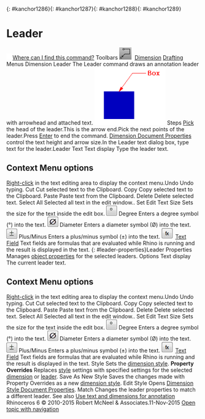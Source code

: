 ---
---

{: #kanchor1286}{: #kanchor1287}{: #kanchor1288}{: #kanchor1289}
# Leader
 [![images/transparent.gif](images/transparent.gif)Where can I find this command?](javascript:void(0);) Toolbars
![images/leader.png](images/leader.png) [Dimension](dimension-toolbar.html)  [Drafting](drafting-toolbar.html) 
Menus
Dimension
Leader
The Leader command draws an annotation leader with arrowhead and attached text.
![images/leader-001.png](images/leader-001.png)
Steps
 [Pick](pick-location.html) the head of the leader.This is the arrow end.Pick the next points of the leader.Press [Enter](enter-key.html) to end the command. [Dimension Document Properties](dimensions.html) control the text height and arrow size.In the Leader text dialog box, type text for the leader.Leader Text
Text display
Type the leader text.

## Context Menu options
 [Right-click](right-mouse-click.html) in the text editing area to display the context menu.Undo
Undo typing.
Cut
Cut selected text to the Clipboard.
Copy
Copy selected text to the Clipboard.
Paste
Paste text from the Clipboard.
Delete
Delete selected text.
Select All
Selected all text in the edit window..
Set Edit Text Size
Sets the size for the text inside the edit box.
![images/leaderdegree.png](images/leaderdegree.png)Degree
Enters a degree symbol (°) into the text.
![images/leaderdiameter.png](images/leaderdiameter.png)Diameter
Enters a diameter symbol (Ø) into the text.
![images/leaderplusminus.png](images/leaderplusminus.png)Plus/Minus
Enters a plus/minus symbol (±) into the text.
![images/fxbutton.png](images/fxbutton.png) [Text Field](text-fields.html) 
Text fields are formulas that are evaluated while Rhino is running and the result is displayed in the text.
{: #leader-properties}Leader Properties
Manages [object properties](properties.html) for the selected leaders.
Options
Text display
The current leader text.

## Context Menu options
 [Right-click](right-mouse-click.html) in the text editing area to display the context menu.Undo
Undo typing.
Cut
Cut selected text to the Clipboard.
Copy
Copy selected text to the Clipboard.
Paste
Paste text from the Clipboard.
Delete
Delete selected text.
Select All
Selected all text in the edit window..
Set Edit Text Size
Sets the size for the text inside the edit box.
![images/leaderdegree.png](images/leaderdegree.png)Degree
Enters a degree symbol (°) into the text.
![images/leaderdiameter.png](images/leaderdiameter.png)Diameter
Enters a diameter symbol (Ø) into the text.
![images/leaderplusminus.png](images/leaderplusminus.png)Plus/Minus
Enters a plus/minus symbol (±) into the text.
![images/fxbutton.png](images/fxbutton.png) [Text Field](text-fields.html) 
Text fields are formulas that are evaluated while Rhino is running and the result is displayed in the text.
Style
Sets the [dimension style](dimensions-style.html).
 **Property Overrides** 
Replaces [style](dimensions-style.html) settings with specified settings for the selected [dimension](dimension.html) or [leader](#).
Save As New Style
Saves the changes made with Property Overrides as a new [dimension style](dimensions-style.html).
Edit Style
Opens [Dimension Style Document Properties](dimensions-style.html).
Match
Changes the leader properties to match a different leader.
See also
 [Use text and dimensions for annotation](sak-textanddimensions.html) 
&#160;
&#160;
Rhinoceros 6 © 2010-2015 Robert McNeel &amp; Associates.11-Nov-2015
 [Open topic with navigation](leader.html) 

